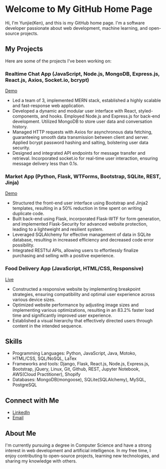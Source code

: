 # Welcome to My GitHub Home Page

Hi, I'm Yunjie(Ken), and this is my GitHub home page. I'm a software developer passionate about web development, machine learning, and open-source projects. 

## My Projects

Here are some of the projects I've been working on:

### Realtime Chat App (JavaScript, Node.js, MongoDB, Express.js, React.js, Axios, Socket.io, bcrypt)
[Demo]([https://yourdemoapp.example.com](https://github.com/KenAtopos/Realtime_Chat_App))

- Led a team of 3, implemented MERN stack, established a highly scalable and fast-response web application.
- Developed a dynamic and modular user interface with React, styled-components, and hooks. Employed Node.js and Express.js for back-end development. Utilized MongoDB to store user data and conversation history.
- Managed HTTP requests with Axios for asynchronous data fetching, guaranteeing smooth data transmission between client and server. Applied bcrypt password hashing and salting, bolstering user data security.
- Designed and integrated API endpoints for message transfer and retrieval. Incorporated socket.io for real-time user interaction, ensuring message delivery less than 0.1s.

### Market App (Python, Flask, WTForms, Bootstrap, SQLite, REST, Jinja)
[Demo]([https://yourmarketapp.example.com](https://github.com/KenAtopos/Flask_Market_App))

- Structured the front-end user interface using Bootstrap and Jinja2 templates, resulting in a 50% reduction in time spent on writing duplicate code.
- Built back-end using Flask, incorporated Flask-WTF for form generation, and implemented Flask-Security for advanced website protection, leading to a lightweight and resilient system.
- Leveraged SQLAlchemy for effective management of data in SQLite database, resulting in increased efficiency and decreased code error possibility.
- Integrated RESTful APIs, allowing users to effortlessly finalize purchasing and selling with a positive experience.

### Food Delivery App (JavaScript, HTML/CSS, Responsive)
[Live]([https://yourfooddeliveryapp.example.com](https://omnifood-kenatopos.netlify.app/))

- Constructed a responsive website by implementing breakpoint strategies, ensuring compatibility and optimal user experience across various device sizes.
- Optimized website performance by adjusting image sizes and implementing various optimizations, resulting in an 83.2% faster load time and significantly improved user experience.
- Established a visual hierarchy that effectively directed users through content in the intended sequence.

## Skills

- Programming Languages: Python, JavaScript, Java, Motoko, HTML/CSS, SQL/NoSQL, LaTex
- Frameworks and tools: Django, Flask, React.js, Node.js, Express.js, Bootstrap, jQuery, Linux, Git, Github, REST, Jupyter
Notebook, AWS(Cloud Practitioner), Shopify
- Databases: MongoDB(mongoose), SQLite(SQLAlchemy), MySQL, PostgreSQL

## Connect with Me

- [LinkedIn](https://www.linkedin.com/in/kenatopos/)
- [Email](mailto:kenatopos@outlook.com)

## About Me

I'm currently pursuing a degree in Computer Science and have a strong interest in web development and artificial intelligence. In my free time, I enjoy contributing to open-source projects, learning new technologies, and sharing my knowledge with others.
